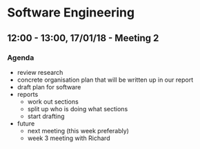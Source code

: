 # Software Engineering
## 12:00 - 13:00, 17/01/18 - Meeting 2
### Agenda
- review research
- concrete organisation plan that will be written up in our report
- draft plan for software
- reports
    - work out sections
    - split up who is doing what sections
    - start drafting
- future
    - next meeting (this week preferably)
    - week 3 meeting with Richard
